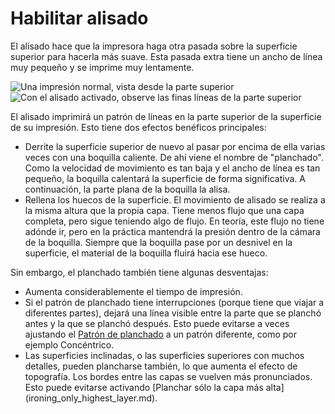 Habilitar alisado
====
El alisado hace que la impresora haga otra pasada sobre la superficie superior para hacerla más suave. Esta pasada extra tiene un ancho de línea muy pequeño y se imprime muy lentamente.

<!--screenshot {
"image_path": "ironing_enabled_disabled.png",
"models": [
    {
        "script": "dial_brace.scad",
        "transformation": ["scale(0.5)"]
    }
],
"camera_position": [0, 14, 83],
"settings": {
    "layer_height": 0.2,
    "ironing_enabled": false
},
"colours": 64
}-->
<!--screenshot {
"image_path": "ironing_enabled_enabled.png",
"models": [
    {
        "script": "dial_brace.scad",
        "transformation": ["scale(0.5)"]
    }
],
"camera_position": [0, 14, 83],
"settings": {
    "layer_height": 0.2,
    "ironing_enabled": true
},
"colours": 64
}-->
![Una impresión normal, vista desde la parte superior](../images/ironing_enabled_disabled.png)
![Con el alisado activado, observe las finas líneas de la parte superior](../images/ironing_enabled_enabled.png)

El alisado imprimirá un patrón de líneas en la parte superior de la superficie de su impresión. Esto tiene dos efectos benéficos principales:
* Derrite la superficie superior de nuevo al pasar por encima de ella varias veces con una boquilla caliente. De ahí viene el nombre de "planchado". Como la velocidad de movimiento es tan baja y el ancho de línea es tan pequeño, la boquilla calentará la superficie de forma significativa. A continuación, la parte plana de la boquilla la alisa.
* Rellena los huecos de la superficie. El movimiento de alisado se realiza a la misma altura que la propia capa. Tiene menos flujo que una capa completa, pero sigue teniendo algo de flujo. En teoría, este flujo no tiene adónde ir, pero en la práctica mantendrá la presión dentro de la cámara de la boquilla. Siempre que la boquilla pase por un desnivel en la superficie, el material de la boquilla fluirá hacia ese hueco.

Sin embargo, el planchado también tiene algunas desventajas:
* Aumenta considerablemente el tiempo de impresión.
* Si el patrón de planchado tiene interrupciones (porque tiene que viajar a diferentes partes), dejará una línea visible entre la parte que se planchó antes y la que se planchó después. Esto puede evitarse a veces ajustando el [Patrón de planchado](ironing_pattern.md) a un patrón diferente, como por ejemplo Concéntrico.
* Las superficies inclinadas, o las superficies superiores con muchos detalles, pueden plancharse también, lo que aumenta el efecto de topografía. Los bordes entre las capas se vuelven más pronunciados. Esto puede evitarse activando [Planchar sólo la capa más alta] (ironing_only_highest_layer.md).